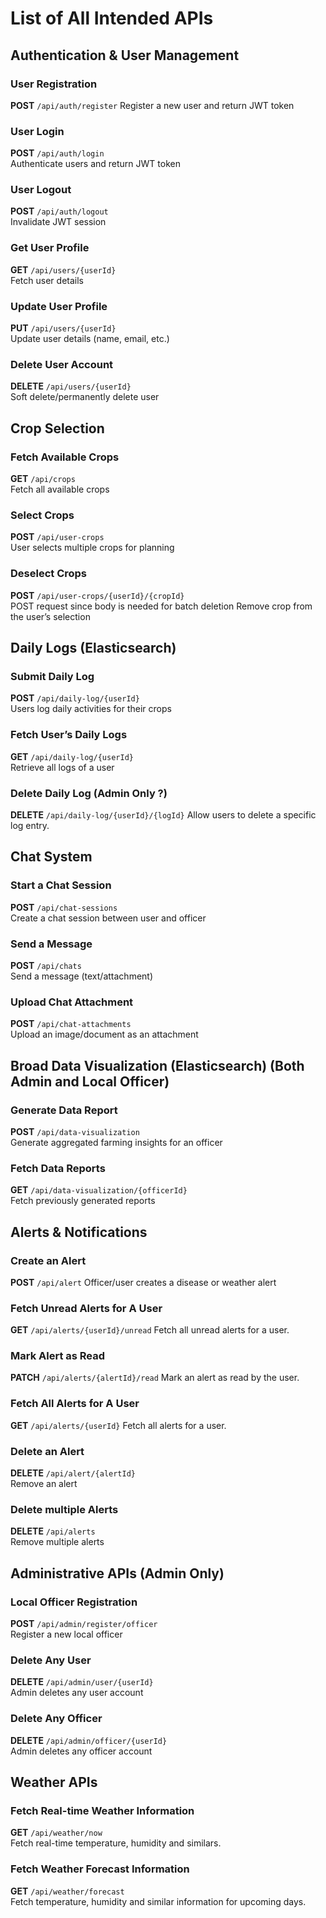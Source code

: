 # List of All Intended APIs

## Authentication & User Management

### User Registration
**POST** `/api/auth/register`
Register a new user and return JWT token

### User Login
**POST** `/api/auth/login`  
Authenticate users and return JWT token

### User Logout
**POST** `/api/auth/logout`  
Invalidate JWT session

### Get User Profile
**GET** `/api/users/{userId}`  
Fetch user details

### Update User Profile
**PUT** `/api/users/{userId}`  
Update user details (name, email, etc.)

### Delete User Account
**DELETE** `/api/users/{userId}`  
Soft delete/permanently delete user

## Crop Selection

### Fetch Available Crops
**GET** `/api/crops`  
Fetch all available crops

### Select Crops
**POST** `/api/user-crops`  
User selects multiple crops for planning

### Deselect Crops
**POST** `/api/user-crops/{userId}/{cropId}`  
POST request since body is needed for batch deletion
Remove crop from the user’s selection

## Daily Logs (Elasticsearch)

### Submit Daily Log
**POST** `/api/daily-log/{userId}`  
Users log daily activities for their crops

### Fetch User’s Daily Logs
**GET** `/api/daily-log/{userId}`  
Retrieve all logs of a user

### Delete Daily Log (Admin Only ?)
**DELETE** `/api/daily-log/{userId}/{logId}`
Allow users to delete a specific log entry.
## Chat System

### Start a Chat Session
**POST** `/api/chat-sessions`  
Create a chat session between user and officer

### Send a Message
**POST** `/api/chats`  
Send a message (text/attachment)

### Upload Chat Attachment
**POST** `/api/chat-attachments`  
Upload an image/document as an attachment

## Broad Data Visualization (Elasticsearch) (Both Admin and Local Officer)

### Generate Data Report
**POST** `/api/data-visualization`  
Generate aggregated farming insights for an officer

### Fetch Data Reports
**GET** `/api/data-visualization/{officerId}`  
Fetch previously generated reports

## Alerts & Notifications

### Create an Alert
**POST** `/api/alert`
Officer/user creates a disease or weather alert

### Fetch Unread Alerts for A User
**GET** `/api/alerts/{userId}/unread`
Fetch all unread alerts for a user.

### Mark Alert as Read
**PATCH** `/api/alerts/{alertId}/read`
Mark an alert as read by the user.

### Fetch All Alerts for A User
**GET** `/api/alerts/{userId}`
Fetch all alerts for a user.

### Delete an Alert
**DELETE** `/api/alert/{alertId}`  
Remove an alert

### Delete multiple Alerts
**DELETE** `/api/alerts`  
Remove multiple alerts

## Administrative APIs (Admin Only)

### Local Officer Registration
**POST** `/api/admin/register/officer`  
Register a new local officer

### Delete Any User
**DELETE** `/api/admin/user/{userId}`  
Admin deletes any user account

### Delete Any Officer
**DELETE** `/api/admin/officer/{userId}`  
Admin deletes any officer account

## Weather APIs

### Fetch Real-time Weather Information
**GET** `/api/weather/now`  
Fetch real-time temperature, humidity and similars.

### Fetch Weather Forecast Information
**GET** `/api/weather/forecast`  
Fetch temperature, humidity and similar information for upcoming days.